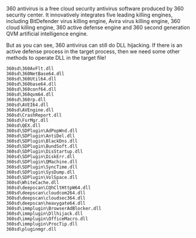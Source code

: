 360 antivirus is a free cloud security antivirus software produced by 360 security center. It innovatively integrates five leading killing engines, including BitDefender virus killing engine, Avira virus killing engine, 360 cloud killing engine, 360 active defense engine and 360 second generation QVM artificial intelligence engine.

But as you can see, 360 antivirus can still do DLL hijacking. If there is an active defense process in the target process, then we need some other methods to operate DLL in the target file!

```
360sd\360AvFlt.dll
360sd\360NetBase64.dll
360sd\360Util64.dll
360sd\360base64.dll
360sd\360conf64.dll
360sd\360qvm64.dll
360sd\360rp.dll
360sd\AVEI64.dll
360sd\AVEngine.dll
360sd\CrashReport.dll
360sd\FsrMgr.dll
360sd\QEX.dll
360sd\SDPlugin\AdPopWnd.dll
360sd\SDPlugin\AntiDel.dll
360sd\SDPlugin\BlackDns.dll
360sd\SDPlugin\BundSoft.dll
360sd\SDPlugin\DisStartup.dll
360sd\SDPlugin\DiskErr.dll
360sd\SDPlugin\QMachine.dll
360sd\SDPlugin\SyncTime.dll
360sd\SDPlugin\SysDump.dll
360sd\SDPlugin\VolSpace.dll
360sd\WhiteCache.dll
360sd\deepscan\CQhCltHttpW64.dll
360sd\deepscan\cloudcom264.dll
360sd\deepscan\cloudsec364.dll
360sd\deepscan\heavygate64.dll
360sd\immplugin\BrowserAdBlocker.dll
360sd\immplugin\Dllhijack.dll
360sd\immplugin\OfficeMacro.dll
360sd\immplugin\ProcTip.dll
360sd\pluginmgr.dll
```


